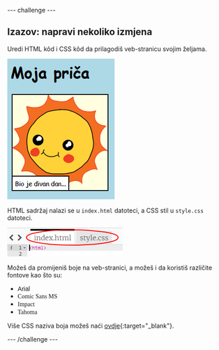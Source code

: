 --- challenge ---

## Izazov: napravi nekoliko izmjena

Uredi HTML kôd i CSS kôd da prilagodiš veb-stranicu svojim željama.

![screenshot](images/story-changes.png)

HTML sadržaj nalazi se u `index.html` datoteci, a CSS stil u `style.css` datoteci.

![screenshot](images/story-files.png)

Možeš da promijeniš boje na veb-stranici, a možeš i da koristiš različite fontove kao što su:

+ <span style="font-family: Arial;">Arial</span>
+ <span style="font-family: Comic Sans MS;">Comic Sans MS</span>
+ <span style="font-family: Impact;">Impact</span>
+ <span style="font-family: Tahoma;">Tahoma</span>

Više CSS naziva boja možeš naći [ovdje](http://jumpto.cc/colours){:target="_blank"}.

--- /challenge ---